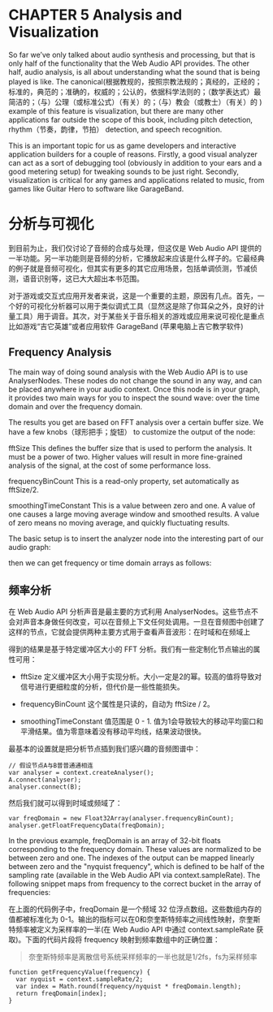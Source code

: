 # CHAPTER 5 Analysis and Visualization
So far we’ve only talked about audio synthesis and processing, but that is only half of the functionality that the Web Audio API provides. The other half, audio analysis, is all about understanding what the sound that is being played is like. The canonical(根据教规的，按照宗教法规的；真经的，正经的；标准的，典范的；准确的，权威的；公认的，依据科学法则的；（数学表达式）最简洁的；（与）公理（或标准公式）（有关）的；（与）教会（或教士）（有关）的
) example of this feature is visualization, but there are many other applications far outside the scope of this book, including pitch detection, rhythm（节奏，韵律，节拍） detection, and speech recognition.

This is an important topic for us as game developers and interactive application builders for a couple of reasons. Firstly, a good visual analyzer can act as a sort of debugging tool (obviously in addition to your ears and a good metering setup) for tweaking sounds to be just right. Secondly, visualization is critical for any games and applications related to music, from games like Guitar Hero to software like GarageBand.


# 分析与可视化

到目前为止，我们仅讨论了音频的合成与处理，但这仅是 Web Audio API 提供的一半功能。另一半功能则是音频的分析，它播放起来应该是什么样子的。它最经典的例子就是音频可视化，但其实有更多的其它应用场景，包括单调侦测，节减侦测，语音识别等，这已大大超出本书范围。

对于游戏或交互式应用开发者来说，这是一个重要的主题，原因有几点。首先，一个好的可视化分析器可以用于类似调式工具（显然这是除了你耳朵之外，良好的计量工具）用于调音。其次，对于某些关于音乐相关的游戏或应用来说可视化是重点比如游戏“吉它英雄”或者应用软件 GarageBand (苹果电脑上吉它教学软件)


## Frequency Analysis
The main way of doing sound analysis with the Web Audio API is to use AnalyserNodes. These nodes do not change the sound in any way, and can be placed anywhere in your audio context. Once this node is in your graph, it provides two main ways for you to inspect the sound wave: over the time domain and over the frequency domain.

The results you get are based on FFT analysis over a certain buffer size. We have a few knobs（球形把手；旋钮） to customize the output of the node:

fftSize
This defines the buffer size that is used to perform the analysis. It must be a power of two. Higher values will result in more fine-grained analysis of the signal, at the cost of some performance loss.

frequencyBinCount
This is a read-only property, set automatically as fftSize/2.

smoothingTimeConstant
This is a value between zero and one. A value of one causes a large moving average window and smoothed results. A value of zero means no moving average, and quickly fluctuating results.


The basic setup is to insert the analyzer node into the interesting part of our audio graph:

then we can get frequency or time domain arrays as follows:




## 频率分析

在 Web Audio API 分析声音是最主要的方式利用 AnalyserNodes。这些节点不会对声音本身做任何改变，可以在音频上下文任何处调用。一旦在音频图中创建了这样的节点，它就会提供两种主要方式用于查看声音波形：在时域和在频域上

得到的结果是基于特定缓冲区大小的 FFT 分析。我们有一些定制化节点输出的属性可用：

- fftSize
  定义缓冲区大小用于实现分析。大小一定是2的幂。较高的值将导致对信号进行更细粒度的分析，但代价是一些性能损失。

- frequencyBinCount
  这个属性是只读的，自动为 fftSize / 2。

- smoothingTimeConstant
  值范围是 0 - 1. 值为1会导致较大的移动平均窗口和平滑结果。值为零意味着没有移动平均线，结果波动很快。


最基本的设置就是把分析节点插到我们感兴趣的音频图谱中：

```
// 假设节点A与B普普通通相连
var analyser = context.createAnalyser(); 
A.connect(analyser); 
analyser.connect(B);
```

然后我们就可以得到时域或频域了：

```
var freqDomain = new Float32Array(analyser.frequencyBinCount); 
analyser.getFloatFrequencyData(freqDomain);
```


In the previous example, freqDomain is an array of 32-bit floats corresponding to the frequency domain. These values are normalized to be between zero and one. The indexes of the output can be mapped linearly between zero and the "nyquist frequency", which is defined to be half of the sampling rate (available in the Web Audio API via context.sampleRate). The following snippet maps from frequency to the correct bucket in the array of frequencies:

在上面的代码例子中，freqDomain 是一个频域 32 位浮点数组。这些数组内存的值都被标准化为 0-1。输出的指标可以在0和奈奎斯特频率之间线性映射，奈奎斯特频率被定义为采样率的一半(在 Web Audio API 中通过 context.sampleRate 获取)。下面的代码片段将 frequency 映射到频率数组中的正确位置：

> 奈奎斯特频率是离散信号系统采样频率的一半也就是1/2fs，fs为采样频率

```
function getFrequencyValue(frequency) {
  var nyquist = context.sampleRate/2;
  var index = Math.round(frequency/nyquist * freqDomain.length); 
  return freqDomain[index];
}
```
<!-- 如何理解 Nyquist 采样定理？ - 甜草莓的回答 - 知乎
https://www.zhihu.com/question/24490634/answer/490847222 -->










